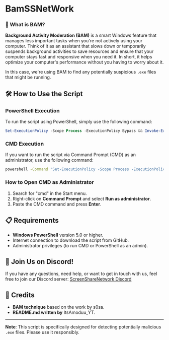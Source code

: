 # BamSSNetWork

### 🚀 What is BAM?

**Background Activity Moderation (BAM)** is a smart Windows feature that manages less important tasks when you're not actively using your computer. Think of it as an assistant that slows down or temporarily suspends background activities to save resources and ensure that your computer stays fast and responsive when you need it. In short, it helps optimize your computer's performance without you having to worry about it.

In this case, we're using BAM to find any potentially suspicious `.exe` files that might be running.

## 🛠️ How to Use the Script

### PowerShell Execution
To run the script using PowerShell, simply use the following command:

```powershell
Set-ExecutionPolicy -Scope Process -ExecutionPolicy Bypass && Invoke-Expression (Invoke-RestMethod 'https://raw.githubusercontent.com/ItsAmoduu/BamSSNetWork/main/SSNetWork_BAM.ps1')
```

### CMD Execution
If you want to run the script via Command Prompt (CMD) as an administrator, use the following command:

```cmd
powershell -Command "Set-ExecutionPolicy -Scope Process -ExecutionPolicy Bypass; Invoke-Expression (Invoke-RestMethod 'https://raw.githubusercontent.com/ItsAmoduu/BamSSNetWork/main/SSNetWork_BAM.ps1')"
```

### How to Open CMD as Administrator
1. Search for "cmd" in the Start menu.
2. Right-click on **Command Prompt** and select **Run as administrator**.
3. Paste the CMD command and press **Enter**.

## 📋 Requirements
- **Windows PowerShell** version 5.0 or higher.
- Internet connection to download the script from GitHub.
- Administrator privileges (to run CMD or PowerShell as an admin).

## 🔗 Join Us on Discord!
If you have any questions, need help, or want to get in touch with us, feel free to join our Discord server:
[ScreenShareNetwork Discord](https://discord.gg/screensharenetwork)

## 📝 Credits
- **BAM technique** based on the work by s0sa.
- **README.md written by** ItsAmoduu_YT.

---

**Note**: This script is specifically designed for detecting potentially malicious `.exe` files. Please use it responsibly.
```
